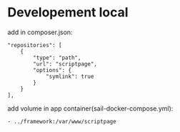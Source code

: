 # Developement local

add in composer.json:

    "repositories": [
        {
            "type": "path",
            "url": "scriptpage",
            "options": {
                "symlink": true
            }
        }
    ],

add volume in app container(sail-docker-compose.yml):

    - ../framework:/var/www/scriptpage
